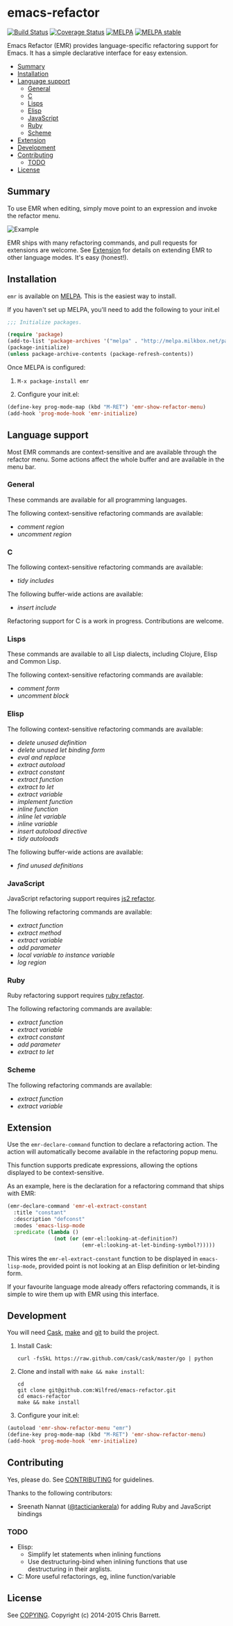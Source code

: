# emacs-refactor

[![Build Status](https://travis-ci.org/Wilfred/emacs-refactor.svg)](https://travis-ci.org/Wilfred/emacs-refactor)
[![Coverage Status](https://coveralls.io/repos/Wilfred/emacs-refactor/badge.svg)](https://coveralls.io/r/Wilfred/emacs-refactor)
[![MELPA](http://melpa.org/packages/emr-badge.svg)](http://melpa.org/#/emr)
[![MELPA stable](http://stable.melpa.org/packages/emr-badge.svg)](http://stable.melpa.org/#/emr)

Emacs Refactor (EMR) provides language-specific refactoring support for Emacs.
It has a simple declarative interface for easy extension.

- [Summary](#user-content-summary)
- [Installation](#user-content-installation)
- [Language support](#user-content-language-support)
    - [General](#user-content-general)
    - [C](#user-content-c)
    - [Lisps](#user-content-lisps)
    - [Elisp](#user-content-elisp)
    - [JavaScript](#user-content-javascript)
    - [Ruby](#user-content-ruby)
    - [Scheme](#user-content-scheme)
- [Extension](#user-content-extension)
- [Development](#user-content-development)
- [Contributing](#user-content-contributing)
    - [TODO](#user-content-todo)
- [License](#user-content-license)

## Summary

To use EMR when editing, simply move point to an expression and invoke the refactor menu.

![Example][example-pic]

EMR ships with many refactoring commands, and pull requests for extensions are
welcome. See [Extension](#user-content-extension) for details on extending EMR
to other language modes. It's easy (honest!).

## Installation

`emr` is available on [MELPA][]. This is the easiest way to install.

If you haven't set up MELPA, you'll need to add the following to your init.el

```lisp
;;; Initialize packages.

(require 'package)
(add-to-list 'package-archives '("melpa" . "http://melpa.milkbox.net/packages/"))
(package-initialize)
(unless package-archive-contents (package-refresh-contents))
```

Once MELPA is configured:

1. `M-x package-install emr`

2. Configure your init.el:

  ```lisp
 (define-key prog-mode-map (kbd "M-RET") 'emr-show-refactor-menu)
 (add-hook 'prog-mode-hook 'emr-initialize)
   ```

## Language support

Most EMR commands are context-sensitive and are available through the
refactor menu. Some actions affect the whole buffer and are available in
the menu bar.

### General

These commands are available for all programming languages.

The following context-sensitive refactoring commands are available:

* *comment region*
* *uncomment region*

### C

The following context-sensitive refactoring commands are available:

* *tidy includes*

The following buffer-wide actions are available:

* *insert include*

Refactoring support for C is a work in progress. Contributions are welcome.

### Lisps

These commands are available to all Lisp dialects, including Clojure, Elisp
and Common Lisp.

The following context-sensitive refactoring commands are available:

* *comment form*
* *uncomment block*

### Elisp

The following context-sensitive refactoring commands are available:

* *delete unused definition*
* *delete unused let binding form*
* *eval and replace*
* *extract autoload*
* *extract constant*
* *extract function*
* *extract to let*
* *extract variable*
* *implement function*
* *inline function*
* *inline let variable*
* *inline variable*
* *insert autoload directive*
* *tidy autoloads*

The following buffer-wide actions are available:

* *find unused definitions*

### JavaScript

JavaScript refactoring support requires [js2 refactor][].

The following refactoring commands are available:

* *extract function*
* *extract method*
* *extract variable*
* *add parameter*
* *local variable to instance variable*
* *log region*

### Ruby

Ruby refactoring support requires [ruby refactor][].

The following refactoring commands are available:

* *extract function*
* *extract variable*
* *extract constant*
* *add parameter*
* *extract to let*

### Scheme

The following refactoring commands are available:

* *extract function*
* *extract variable*

## Extension

Use the `emr-declare-command` function to declare a refactoring action. The
action will automatically become available in the refactoring popup menu.

This function supports predicate expressions, allowing the options displayed to
be context-sensitive.

As an example, here is the declaration for a refactoring command that ships with
EMR:

```lisp
(emr-declare-command 'emr-el-extract-constant
  :title "constant"
  :description "defconst"
  :modes 'emacs-lisp-mode
  :predicate (lambda ()
               (not (or (emr-el:looking-at-definition?)
                        (emr-el:looking-at-let-binding-symbol?)))))
```

This wires the `emr-el-extract-constant` function to be displayed in
`emacs-lisp-mode`, provided point is not looking at an Elisp definition or
let-binding form.

If your favourite language mode already offers refactoring commands, it is
simple to wire them up with EMR using this interface.

## Development

You will need [Cask][], [make][] and [git][] to build the project.

1. Install Cask:

   ```shell
   curl -fsSkL https://raw.github.com/cask/cask/master/go | python
   ```

2. Clone and install with `make && make install`:

   ```shell
   cd
   git clone git@github.com:Wilfred/emacs-refactor.git
   cd emacs-refactor
   make && make install
   ```

3. Configure your init.el:

  ```lisp
 (autoload 'emr-show-refactor-menu "emr")
 (define-key prog-mode-map (kbd "M-RET") 'emr-show-refactor-menu)
 (add-hook 'prog-mode-hook 'emr-initialize)
   ```

## Contributing

Yes, please do. See [CONTRIBUTING][] for guidelines.

Thanks to the following contributors:

- Sreenath Nannat ([@tacticiankerala][]) for adding Ruby and JavaScript bindings

### TODO

* Elisp:
    * Simplify let statements when inlining functions
    * Use destructuring-bind when inlining functions that use destructuring
      in their arglists.
* C: More useful refactorings, eg, inline function/variable

## License

See [COPYING][]. Copyright (c) 2014-2015 Chris Barrett.

[example-pic]: https://raw.github.com/Wilfred/emacs-refactor/master/assets/emr.png
[Cask]: https://github.com/cask/cask
[make]: http://www.gnu.org/software/make/
[js2 refactor]: https://github.com/magnars/js2-refactor.el
[ruby refactor]: https://github.com/ajvargo/ruby-refactor
[git]: http://git-scm.com
[MELPA]: http://melpa.milkbox.net/
[CONTRIBUTING]: ./CONTRIBUTING.md
[COPYING]: ./COPYING
[@tacticiankerala]: https://github.com/tacticiankerala
